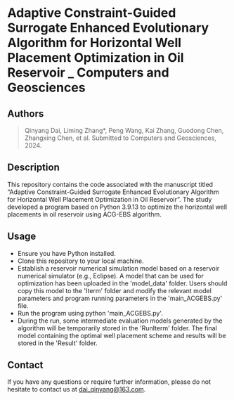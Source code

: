 # Adaptive Constraint-Guided Surrogate Enhanced Evolutionary Algorithm for Horizontal Well Placement Optimization in Oil Reservoir _ Computers and Geosciences

## Authors
> Qinyang Dai, Liming Zhang*, Peng Wang, Kai Zhang, Guodong Chen, Zhangxing Chen, et al.
> Submitted to Computers and Geosciences, 2024.

## Description
This repository contains the code associated with the manuscript titled “Adaptive Constraint-Guided Surrogate Enhanced Evolutionary Algorithm for Horizontal Well Placement Optimization in Oil Reservoir”. The study developed a program based on Python 3.9.13 to optimize the horizontal well placements in oil reservoir using ACG-EBS algorithm.

## Usage
- Ensure you have Python installed.
- Clone this repository to your local machine.
- Establish a reservoir numerical simulation model based on a reservoir numerical simulator (e.g., Eclipse). A model that can be used for optimization has been uploaded in the 'model_data' folder. Users should copy this model to the 'Iterm' folder and modify the relevant model parameters and program running parameters in the 'main_ACGEBS.py' file.
- Run the program using python 'main_ACGEBS.py'.
- During the run, some intermediate evaluation models generated by the algorithm will be temporarily stored in the 'RunIterm' folder. The final model containing the optimal well placement scheme and results will be stored in the 'Result' folder.

## Contact
If you have any questions or require further information, please do not hesitate to contact us at dai_qinyang@163.com.
